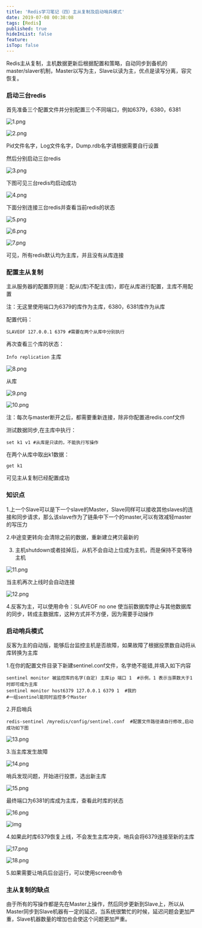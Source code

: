 ```yaml
---
title: 'Redis学习笔记（四）主从复制及启动哨兵模式'
date: 2019-07-08 00:38:08
tags: [Redis]
published: true
hideInList: false
feature: 
isTop: false
---
```


Redis主从复制，主机数据更新后根据配置和策略，自动同步到备机的master/slaver机制，Master以写为主，Slave以读为主，优点是读写分离，容灾恢复。

### 启动三台redis

首先准备三个配置文件并分别配置三个不同端口，例如6379，6380，6381

![1.png](https://raw.githubusercontent.com/xhmily/imgbed/master/images/2019/07/08/27e80318e2d1c960c9e1b82cc5c31f6c.png)

![2.png](https://raw.githubusercontent.com/xhmily/imgbed/master/images/2019/07/08/f40441601ba0bdd9edc725fdd4073d80.png)

Pid文件名字，Log文件名字，Dump.rdb名字请根据需要自行设置

然后分别启动三台redis

![3.png](https://raw.githubusercontent.com/xhmily/imgbed/master/images/2019/07/08/46393812ad848d9d6644013557fb7da0.png)

下图可见三台redis均启动成功

![4.png](https://raw.githubusercontent.com/xhmily/imgbed/master/images/2019/07/08/e497a8c339625bdb2b2be15a178e2a53.png)

下面分别连接三台redis并查看当前redis的状态

![5.png](https://raw.githubusercontent.com/xhmily/imgbed/master/images/2019/07/08/a4fa56a46d00b1757604a7874ff7bdc4.png)

![6.png](https://raw.githubusercontent.com/xhmily/imgbed/master/images/2019/07/08/3349d3274cc1ae756b93e336c3bc8614.png)

![7.png](https://raw.githubusercontent.com/xhmily/imgbed/master/images/2019/07/08/7acc36c6623ec8c57175c43df7337174.png)

可见，所有redis默认均为主库，并且没有从库连接

### 配置主从复制

主从服务器的配置原则是：配从(库)不配主(库)，即在从库进行配置，主库不用配置

注：无这里使用端口为6379的库作为主库，6380，6381库作为从库

配置代码：

```
SLAVEOF 127.0.0.1 6379 #需要在两个从库中分别执行
```

再次查看三个库的状态：

`Info replication`
主库

![8.png](https://raw.githubusercontent.com/xhmily/imgbed/master/images/2019/07/08/adec81fa42dfadb0e40042861b5efa02.png)

从库

![9.png](https://raw.githubusercontent.com/xhmily/imgbed/master/images/2019/07/08/7e583c8163247cbc78b81921a14411d1.png)

![10.png](https://raw.githubusercontent.com/xhmily/imgbed/master/images/2019/07/08/a4259fcb18c90eca1c0915de8a3dba41.png)

注：每次与master断开之后，都需要重新连接，除非你配置进redis.conf文件

测试数据同步,在主库中执行：

```
set k1 v1 #从库是只读的，不能执行写操作
```

在两个从库中取出k1数据：

```
get k1
```

可见主从复制已经配置成功

### 知识点

1.上一个Slave可以是下一个slave的Master，Slave同样可以接收其他slaves的连接和同步请求，那么该slave作为了链条中下一个的master,可以有效减轻master的写压力

2.中途变更转向:会清除之前的数据，重新建立拷贝最新的

3. 主机shutdown或者挂掉后，从机不会自动上位成为主机，而是保持不变等待主机

![11.png](https://raw.githubusercontent.com/xhmily/imgbed/master/images/2019/07/08/3eccff218c84219e84bf5dcb3ca10d26.png)

当主机再次上线时会自动连接

![12.png](https://raw.githubusercontent.com/xhmily/imgbed/master/images/2019/07/08/7f1906dee03903145bb0810491252303.png)

4.反客为主，可以使用命令：SLAVEOF no one 使当前数据库停止与其他数据库的同步，转成主数据库，这种方式并不方便，因为需要手动操作

### 启动哨兵模式

反客为主的自动版，能够后台监控主机是否故障，如果故障了根据投票数自动将从库转换为主库

1.在你的配置文件目录下新建sentinel.conf文件，名字绝不能错,并填入如下内容

```
sentinel monitor 被监控库的名字(自定) 主库ip 端口 1  #示例，1 表示当票数大于1时即可成为主库
sentinel monitor host6379 127.0.0.1 6379 1  #我的
#一组sentinel能同时监控多个Master
```

2.开启哨兵

```
redis-sentinel /myredis/config/sentinel.conf  #配置文件路径请自行修改,启动成功如下图
```

![13.png](https://raw.githubusercontent.com/xhmily/imgbed/master/images/2019/07/08/020c2e2a8a71d380a24e33c0055ec08e.png)

3.当主库发生故障

![14.png](https://raw.githubusercontent.com/xhmily/imgbed/master/images/2019/07/08/44a3da883658255212e93bf97afd97e2.png)

哨兵发现问题，开始进行投票，选出新主库

![15.png](https://raw.githubusercontent.com/xhmily/imgbed/master/images/2019/07/08/a46d4fe35b8a26a61e06064f1aabed05.png)

最终端口为6381的库成为主库，查看此时库的状态

![16.png](https://raw.githubusercontent.com/xhmily/imgbed/master/images/2019/07/08/8656628abc73d39c9fc0b2bf3e4b7107.png)

![img](https://depth.team/wp-content/uploads/2018/09/Snipaste_2018-09-30_16-53-52.png)

4.如果此时库6379恢复上线，不会发生主库冲突，哨兵会将6379连接至新的主库

![17.png](https://raw.githubusercontent.com/xhmily/imgbed/master/images/2019/07/08/fba2b883ad0d4e55e5524f44cf89167f.png)

![18.png](https://raw.githubusercontent.com/xhmily/imgbed/master/images/2019/07/08/4a0167d623ad716bc20b03e81f374489.png)

5.如果需要让哨兵后台运行，可以使用screen命令

### 主从复制的缺点

由于所有的写操作都是先在Master上操作，然后同步更新到Slave上，所以从Master同步到Slave机器有一定的延迟，当系统很繁忙的时候，延迟问题会更加严重，Slave机器数量的增加也会使这个问题更加严重。